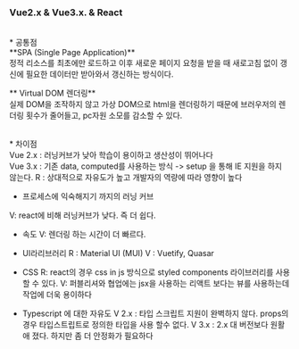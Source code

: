 ### Vue2.x & Vue3.x. & React

<br />
* 공통점 <br />
  **SPA (Single Page Application)** <br />
  정적 리소스를 최초에만 로드하고 이후 새로운 페이지 요청을 받을 때 새로고침 없이 갱신에 필요한 데이터만 받아와서 갱신하는 방식이다.
       
**  Virtual DOM 렌더링**<br />
  실제 DOM을 조작하지 않고 가상 DOM으로 html을 렌더링하기 때문에 브러우저의 렌더링 횟수가 줄어들고, pc자원 소모를 감소할 수 있다.
  <br />

<br />
* 차이점 <br />
  Vue 2.x : 러닝커브가 낮아 학습이 용이하고 생산성이 뛰어나다<br />
  Vue 3.x : 기존 data, computed를 사용하는 방식 -> setup 을 통해 
            IE 지원을 하지 않는다.
  R : 상대적으로 자유도가 높고 개발자의 역량에 따라 영향이 높다



* 프로세스에 익숙해지기 까지의 러닝 커브

V: react에 비해 러닝커브가 낮다. 즉 더 쉽다.


* 속도
V: 렌더링 하는 시간이 더 빠르다.

* UI라리브러리 
R : Material UI (MUI)
V :  Vuetify, Quasar

* CSS
R: react의 경우 css in js  방식으로 styled components 라이브러리를 사용할 수 있다. 
V: 퍼블리셔와 협업에는 jsx을 사용하는 리액트 보다는 뷰를 사용하는데 작업에 더욱 용이하다

* Typescript 에 대한 자유도
V 2.x : 타입 스크립트 지원이 완벽하지 않다. 
           props의 경우 타입스트립트로 정의한 타입을 사용 할수 없다. 
V 3.x : 2.x 대 버전보다 원활애 졌다. 하지만 좀 더 안정화가 필요하다


